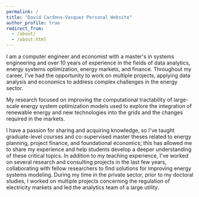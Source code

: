```yaml
---
permalink: /
title: "David Cardona-Vasquez Personal Website"
author_profile: true
redirect_from: 
  - /about/
  - /about.html
---
```


I am a computer engineer and economist with a master's in systems engineering and over 10 years of experience in the fields of data analytics, energy systems optimization, energy markets, and finance. Throughout my career, I've had the opportunity to work on multiple projects, applying data analysis and economics to address complex challenges in the energy sector.

My research focused on improving the computational tractability of large-scale energy system optimization models used to explore the integration of renewable energy and new technologies into the grids and the changes required in the markets.

I have a passion for sharing and acquiring knowledge, so I've taught graduate-level courses and co-supervised master theses related to energy planning, project finance, and foundational economics; this has allowed me to share my experience and help students develop a deeper understanding of these critical topics. In addition to my teaching experience, I've worked on several research and consulting projects in the last few years, collaborating with fellow researchers to find solutions for improving energy systems modeling. During my time in the private sector, prior to my doctoral studies, I worked on multiple projects concerning the regulation of electricity markets and led the analytics team of a large utility.
